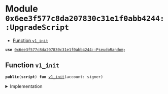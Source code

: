 
<a name="0x6ee3f577c8da207830c31e1f0abb4244_UpgradeScript"></a>

# Module `0x6ee3f577c8da207830c31e1f0abb4244::UpgradeScript`



-  [Function `v1_init`](#0x6ee3f577c8da207830c31e1f0abb4244_UpgradeScript_v1_init)


<pre><code><b>use</b> <a href="PseudoRandom.md#0x6ee3f577c8da207830c31e1f0abb4244_PseudoRandom">0x6ee3f577c8da207830c31e1f0abb4244::PseudoRandom</a>;
</code></pre>



<a name="0x6ee3f577c8da207830c31e1f0abb4244_UpgradeScript_v1_init"></a>

## Function `v1_init`



<pre><code><b>public</b>(<b>script</b>) <b>fun</b> <a href="UpgradeScript.md#0x6ee3f577c8da207830c31e1f0abb4244_UpgradeScript_v1_init">v1_init</a>(account: signer)
</code></pre>



<details>
<summary>Implementation</summary>


<pre><code><b>public</b>(<b>script</b>) <b>fun</b> <a href="UpgradeScript.md#0x6ee3f577c8da207830c31e1f0abb4244_UpgradeScript_v1_init">v1_init</a>(account: signer) {
    <a href="PseudoRandom.md#0x6ee3f577c8da207830c31e1f0abb4244_PseudoRandom_init">PseudoRandom::init</a>(&account);
}
</code></pre>



</details>
